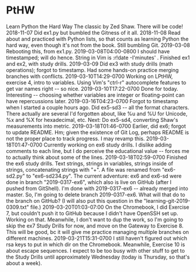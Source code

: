 # PtHW
Learn Python the Hard Way
The classic by Zed Shaw.  There will be code!
2018-11-07  Did ex1.py but bumbled the Gitness of it all.
2018-11-08  Read about and practiced with Python lists, so that counts as learning Python the hard way, even though it's not from the book.  Still bumbling Git.
2019-03-08  Rebooting this, from ex1.py.
2019-03-08T04:00-0800	I should have timestamped; will do hence.  String in Vim is :r!date -I'minutes' .  Finished ex1 and ex2, with study drills.
2019-03-09  Did ex3 with study drills (math operations); forgot to timestamp.  Had some hands-on practice merging branches with conflicts.
2019-03-10T14:29-0700	Working on LPtHW, exercise 4, intro to variables.  Using Vim's "ctrl-r" autocomplete features to get var names right -- so nice.
2019-03-10T17:22-0700	Done for today.  Interesting -- choosing whether variables are integer or floating-point can have repercussions later.
2019-03-16T04:23-0700	Forgot to timestamp when I started a couple hours ago.  Did ex5-sd3 -- all the format characters.  There actually are several I'd forgotten about, like %u and %U for Unicode, %x and %X for hexadecimal, etc.  Next:  Do ex5-sd4, converting Shaw's measurements into metric.
2019-03-18T01:46-0700	Earlier, did ex6; forgot to update README.  Hm; given the existence of Git Log, perhaps README is not the proper place to track progress.  I may revamp this.
2019-03-18T01:47-0700	Currently working on ex6 study drills.  I dislike adding comments to each line, but I do perceive the educational value -- forces me to actually think about some of the lines.
2019-03-18T02:59-0700 	Finished the ex6 study drills.  Text strings, strings in variables, strings inside of strings, concatenating strings with "+".  A file was renamed from "ex6-sd2.py" to "ex6-sd234.py".  The current adventure:  ex6 and ex6-sd were done in branch "2019-0317-ex6", which also is live on GitHub (after I pushed from GitShell).  I'm done with 2019-0317-ex6 -- already merged into master.  So, I'm going to delete branch 2019-0317-ex6.  What will that do to the branch on GitHub?  (I will also put this question in the "learning-git-2019-0309.txt" file.)
2019-03-20T01:03-07:00	On the Chromebook, I did Exercise 7, but couldn't push it to GitHub because I didn't have OpenSSH set up.  Working on that.  Meanwhile, I don't want to dup the work, so I'm going to skip the ex7 Study Drills for now, and move on the Gateway to Exercise 8.  This will be good, bc it will give me practice managing multiple branches on different machines.
2019-03-21T15:31-0700	I still haven't figured out which rsa keys to put in which dir on the Chromebook.  Meanwhile, Exercise 10 is about escape sequences.  I expect to be too busy with other stuff to get to the Study Drills until approximately Wednesday (today is Thursday, so that's about a week).
